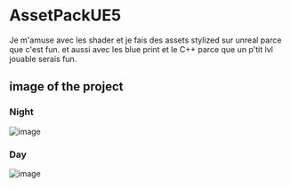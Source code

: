 # AssetPackUE5

 Je m'amuse avec les shader et je fais des assets stylized sur unreal parce que c'est fun.
 et aussi avec les blue print et le C++ parce que un p'tit lvl jouable serais fun.

## image of the project

### Night
![image](./Screen/Capture%20d'écran%202024-02-12%20022153.png)
### Day
![image](./Screen/Capture%20d'écran%202024-02-12%20022109.png)
